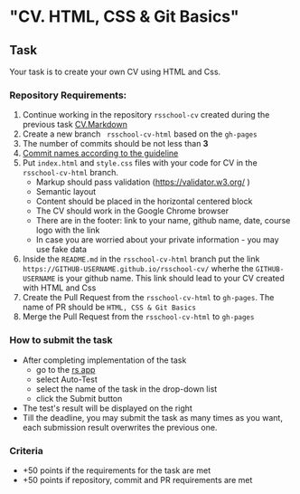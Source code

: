 # "CV. HTML, CSS & Git Basics"

## Task
Your task is to create your own CV using HTML and Css.

### Repository Requirements:
1. Continue working in the repository `rsschool-cv` created during the previous task [CV.Markdown](./CV(markdown).md)
2. Create a new branch ` rsschool-cv-html` based on the `gh-pages`
3. The number of commits should be not less than **3**
4. [Commit names according to the guideline](https://docs.rs.school/#/en/git-convention)
5. Put `index.html` and `style.css` files with your code for CV in the `rsschool-cv-html` branch. 
   * Markup should pass validation (https://validator.w3.org/ )
   * Semantic layout
   * Content should be placed in the horizontal centered block
   * The CV should work in the Google Chrome browser
   * There are in the footer: link to your name, github name, date, course logo with the link
   * In case you are worried about your private information - you may use fake data
6. Inside the `README.md` in the `rsschool-cv-html` branch put the link `https://GITHUB-USERNAME.github.io/rsschool-cv/` wherhe the `GITHUB-USERNAME` is your github name. This link should lead to your CV created with HTML and Css
7. Create the Pull Request from the `rsschool-cv-html` to `gh-pages`. The name of PR should be `HTML, CSS & Git Basics`
8. Merge the Pull Request from the `rsschool-cv-html` to `gh-pages`


### How to submit the task
* After completing implementation of the task
    * go to the [rs app](https://app.rs.school/)
    * select Auto-Test
    * select the name of the task in the drop-down list
    * click the Submit button
* The test's result will be displayed on the right
* Till the deadline, you may submit the task as many times as you want, each submission result overwrites the previous one.


### Criteria
- +50 points if the requirements for the task are met
- +50 points if repository, commit and PR requirements are met
